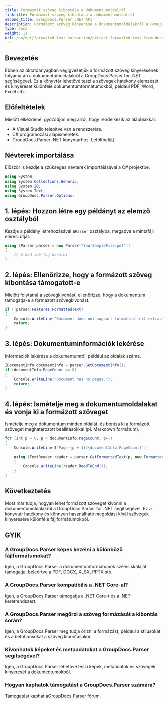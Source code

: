 ```yaml
---
title: Formázott szöveg kibontása a dokumentumoldalról
linktitle: Formázott szöveg kibontása a dokumentumoldalról
second_title: GroupDocs.Parser .NET API
description: Formázott szöveg kinyerése a dokumentumoldalakról a GroupDocs.Parser for .NET segítségével. Hatékony és megbízható szövegkivonási megoldás.
type: docs
weight: 11
url: /hu/net/formatted-text-extraction/extract-formatted-text-from-document-page/
---
```

## Bevezetés
Ebben az oktatóanyagban végigvezetjük a formázott szöveg kinyerésének folyamatán a dokumentumoldalakról a GroupDocs.Parser for .NET segítségével. Ez a könyvtár lehetővé teszi a szövegek hatékony elemzését és kinyerését különféle dokumentumformátumokból, például PDF, Word, Excel stb.
## Előfeltételek
Mielőtt elkezdené, győződjön meg arról, hogy rendelkezik az alábbiakkal:
- A Visual Studio telepítve van a rendszerére.
- C# programozási alapismeretek.
-  GroupDocs.Parser .NET könyvtárhoz. Letöltheti[itt](https://releases.groupdocs.com/parser/net/).

## Névterek importálása
Először is kezdje a szükséges névterek importálásával a C# projektbe.
```csharp
using System;
using System.Collections.Generic;
using System.IO;
using System.Text;
using GroupDocs.Parser.Options;
```
## 1. lépés: Hozzon létre egy példányt az elemző osztályból
 Kezdje a példány létrehozásával a`Parser` osztályba, megadva a mintafájl elérési útját.
```csharp
using (Parser parser = new Parser("YourSampleFile.pdf"))
{
    // A kód ide fog kerülni
}
```
## 2. lépés: Ellenőrizze, hogy a formázott szöveg kibontása támogatott-e
Mielőtt folytatná a szövegkivonást, ellenőrizze, hogy a dokumentum támogatja-e a formázott szövegkivonást.
```csharp
if (!parser.Features.FormattedText)
{
    Console.WriteLine("Document does not support formatted text extraction.");
    return;
}
```
## 3. lépés: Dokumentuminformációk lekérése
Információk lekérése a dokumentumról, például az oldalak száma.
```csharp
IDocumentInfo documentInfo = parser.GetDocumentInfo();
if (documentInfo.PageCount == 0)
{
    Console.WriteLine("Document has no pages.");
    return;
}
```
## 4. lépés: Ismételje meg a dokumentumoldalakat és vonja ki a formázott szöveget
Ismételje meg a dokumentum minden oldalát, és bontsa ki a formázott szöveget meghatározott beállításokkal (pl. Markdown formátum).
```csharp
for (int p = 0; p < documentInfo.PageCount; p++)
{
    Console.WriteLine($"Page {p + 1}/{documentInfo.PageCount}");
    
    using (TextReader reader = parser.GetFormattedText(p, new FormattedTextOptions(FormattedTextMode.Markdown)))
    {
        Console.WriteLine(reader.ReadToEnd());
    }
}
```

## Következtetés
Most már tudja, hogyan lehet formázott szöveget kivonni a dokumentumoldalakról a GroupDocs.Parser for .NET segítségével. Ez a könyvtár hatékony és könnyen használható megoldást kínál szövegek kinyerésére különféle fájlformátumokból.

## GYIK
### A GroupDocs.Parser képes kezelni a különböző fájlformátumokat?
Igen, a GroupDocs.Parser a dokumentumformátumok széles skáláját támogatja, beleértve a PDF, DOCX, XLSX, PPTX stb.
### A GroupDocs.Parser kompatibilis a .NET Core-al?
Igen, a GroupDocs.Parser támogatja a .NET Core-t és a .NET-keretrendszert.
### A GroupDocs.Parser megőrzi a szöveg formázását a kibontás során?
Igen, a GroupDocs.Parser meg tudja őrizni a formázást, például a stílusokat és a betűtípusokat a szöveg kibontásakor.
### Kivonhatok képeket és metaadatokat a GroupDocs.Parser segítségével?
Igen, a GroupDocs.Parser lehetővé teszi képek, metaadatok és szövegek kinyerését a dokumentumokból.
### Hogyan kaphatok támogatást a GroupDocs.Parser számára?
 Támogatást kaphat a[GroupDocs.Parser fórum](https://forum.groupdocs.com/c/parser/17).